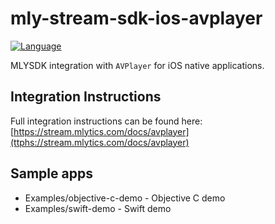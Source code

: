 # mly-stream-sdk-ios-avplayer

[![Language](https://img.shields.io/badge/Swift-5.0-green.svg?style=flat)](http://cocoapods.org/pods/MLYSDK)

MLYSDK integration with `AVPlayer` for iOS native applications.

## Integration Instructions
Full integration instructions can be found here: [https://stream.mlytics.com/docs/avplayer](ttphs://stream.mlytics.com/docs/avplayer)

## Sample apps
* Examples/objective-c-demo - Objective C demo
* Examples/swift-demo - Swift demo